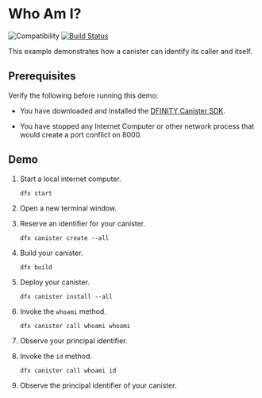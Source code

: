 # Who Am I?

![Compatibility](https://img.shields.io/badge/compatibility-0.6.25-blue)
[![Build Status](https://github.com/dfinity/examples/workflows/motoko-whoami-example/badge.svg)](https://github.com/dfinity/examples/actions?query=workflow%3Amotoko-whoami-example)

This example demonstrates how a canister can identify its caller and itself.

## Prerequisites

Verify the following before running this demo:

*  You have downloaded and installed the [DFINITY Canister
   SDK](https://sdk.dfinity.org).

*  You have stopped any Internet Computer or other network process that would
   create a port conflict on 8000.

## Demo

1. Start a local internet computer.

   ```text
   dfx start
   ```

1. Open a new terminal window.

1. Reserve an identifier for your canister.

   ```text
   dfx canister create --all
   ```

1. Build your canister.

   ```text
   dfx build
   ```

1. Deploy your canister.

   ```text
   dfx canister install --all
   ```

1. Invoke the `whoami` method.

   ```text
   dfx canister call whoami whoami
   ```

1. Observe your principal identifier.


1. Invoke the `id` method.

   ```text
   dfx canister call whoami id
   ```

1. Observe the principal identifier of your canister.
